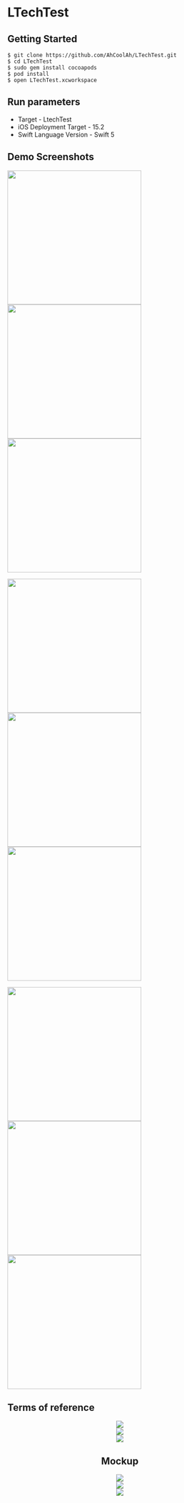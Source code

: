 # LTechTest

## Getting Started

```
$ git clone https://github.com/AhCoolAh/LTechTest.git
$ cd LTechTest
$ sudo gem install cocoapods
$ pod install
$ open LTechTest.xcworkspace
```

## Run parameters

* Target - LtechTest
* iOS Deployment Target - 15.2
* Swift Language Version - Swift 5

## Demo Screenshots

<p float="left">
  <img src="/ReadmeResources/demo_1.png" width="300" />
  <img src="/ReadmeResources/demo_2.png" width="300" />
  <img src="/ReadmeResources/demo_3.png" width="300" />
</p>

<p float="left">
  <img src="/ReadmeResources/demo_4.png" width="300" />
  <img src="/ReadmeResources/demo_5.png" width="300" />
  <img src="/ReadmeResources/demo_6.png" width="300" />
</p>

<p float="left">
  <img src="/ReadmeResources/demo_7.png" width="300" />
  <img src="/ReadmeResources/demo_8.png" width="300" />
  <img src="/ReadmeResources/demo_9.png" width="300" />
</p>

## Terms of reference

<center><img src = "/ReadmeResources/tz_1.jpg"/>

<center><img src = "/ReadmeResources/tz_2.jpg"></center>

<center><img src = "/ReadmeResources/tz_3.jpg"></center>

## Mockup

<center><img src = "/ReadmeResources/mockup_1.png"></center>
<center><img src = "/ReadmeResources/mockup_2.png"></center>
<center><img src = "/ReadmeResources/mockup_3.png"></center>
